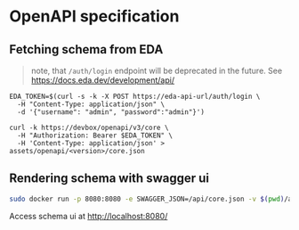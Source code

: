 # OpenAPI specification

## Fetching schema from EDA

> note, that `/auth/login` endpoint will be deprecated in the future. See <https://docs.eda.dev/development/api/>

```
EDA_TOKEN=$(curl -s -k -X POST https://eda-api-url/auth/login \
  -H "Content-Type: application/json" \
  -d '{"username": "admin", "password":"admin"}')

curl -k https://devbox/openapi/v3/core \
  -H "Authorization: Bearer $EDA_TOKEN" \
  -H 'Content-Type: application/json' > assets/openapi/<version>/core.json
```

## Rendering schema with swagger ui

```bash
sudo docker run -p 8080:8080 -e SWAGGER_JSON=/api/core.json -v $(pwd)/assets/openapi/v24.12.1:/api swaggerapi/swagger-ui
```

Access schema ui at <http://localhost:8080/>
